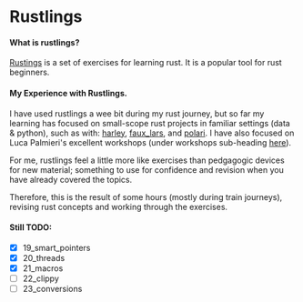# Rustlings
#### What is rustlings?
[Rustings](https://github.com/rust-lang/rustlings) is a set of exercises for learning rust. It is a popular tool for rust beginners.<br>

#### My Experience with Rustlings.
I have used rustlings a wee bit during my rust journey, but so far my learning has focused on small-scope rust projects in familiar settings (data & python), such as with: [harley](github.com/TomBurdge/harley), [faux_lars](github.com/TomBurdge/faux_lars), and [polari](github.com/TomBurdge/polari). I have also focused on Luca Palmieri's excellent workshops (under workshops sub-heading [here](https://www.lpalmieri.com/talks/)).<br>

For me, rustlings feel a little more like exercises than pedgagogic devices for new material; something to use for confidence and revision when you have already covered the topics.<br>

Therefore, this is the result of some hours (mostly during train journeys), revising rust concepts and working through the exercises.

#### Still TODO:
- [X] 19_smart_pointers
- [X] 20_threads
- [X] 21_macros
- [ ] 22_clippy
- [ ] 23_conversions